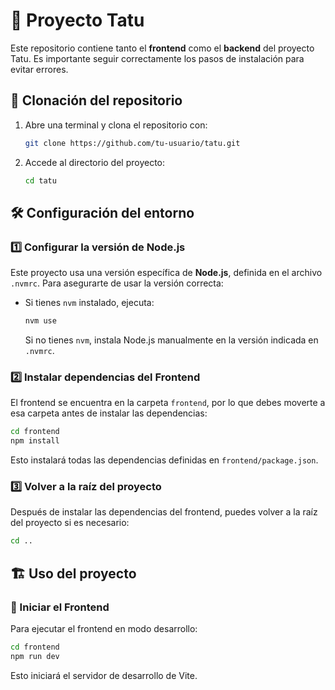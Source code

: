 # 📌 Proyecto Tatu

Este repositorio contiene tanto el **frontend** como el **backend** del proyecto Tatu. Es importante seguir correctamente los pasos de instalación para evitar errores.

## 🚀 Clonación del repositorio

1. Abre una terminal y clona el repositorio con:

   ```sh
   git clone https://github.com/tu-usuario/tatu.git
   ```

2. Accede al directorio del proyecto:

   ```sh
   cd tatu
   ```

## 🛠 Configuración del entorno

### 1️⃣ Configurar la versión de Node.js

Este proyecto usa una versión específica de **Node.js**, definida en el archivo `.nvmrc`. Para asegurarte de usar la versión correcta:

- Si tienes `nvm` instalado, ejecuta:
  ```sh
  nvm use
  ```
  Si no tienes `nvm`, instala Node.js manualmente en la versión indicada en `.nvmrc`.

### 2️⃣ Instalar dependencias del **Frontend**

El frontend se encuentra en la carpeta `frontend`, por lo que debes moverte a esa carpeta antes de instalar las dependencias:

```sh
cd frontend
npm install
```

Esto instalará todas las dependencias definidas en `frontend/package.json`.

### 3️⃣ Volver a la raíz del proyecto

Después de instalar las dependencias del frontend, puedes volver a la raíz del proyecto si es necesario:

```sh
cd ..
```

## 🏗 Uso del proyecto

### 📌 Iniciar el **Frontend**

Para ejecutar el frontend en modo desarrollo:

```sh
cd frontend
npm run dev
```

Esto iniciará el servidor de desarrollo de Vite.

